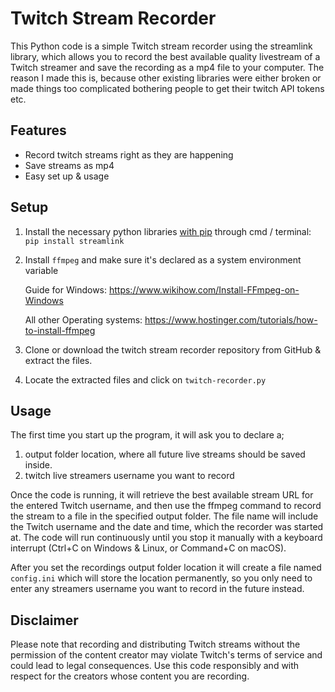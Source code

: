 # Twitch Stream Recorder
This Python code is a simple Twitch stream recorder using the streamlink library, which allows you to record the best available quality livestream of a Twitch streamer and save the recording as a mp4 file to your computer. The reason I made this is, because other existing libraries were either broken or made things too complicated bothering people to get their twitch API tokens etc.

## Features
* Record twitch streams right as they are happening
* Save streams as mp4
* Easy set up & usage

## Setup
1. Install the necessary python libraries [with pip](https://youtu.be/9z7gGUbAj5U?t=13) through cmd / terminal:
``pip install streamlink``

2. Install ``ffmpeg`` and make sure it's declared as a system environment variable
  
      Guide for Windows: https://www.wikihow.com/Install-FFmpeg-on-Windows
  
      All other Operating systems: https://www.hostinger.com/tutorials/how-to-install-ffmpeg

3. Clone or download the twitch stream recorder repository from GitHub & extract the files.

4. Locate the extracted files and click on ``twitch-recorder.py``

## Usage
The first time you start up the program, it will ask you to declare a;
 1. output folder location, where all future live streams should be saved inside.
 2. twitch live streamers username you want to record



Once the code is running, it will retrieve the best available stream URL for the entered Twitch username, and then use the ffmpeg command to record the stream to a file in the specified output folder. The file name will include the Twitch username and the date and time, which the recorder was started at.
The code will run continuously until you stop it manually with a keyboard interrupt (Ctrl+C on Windows & Linux, or Command+C on macOS).

After you set the recordings output folder location it will create a file named ``config.ini`` which will store the location permanently, so you only need to enter any streamers username you want to record in the future instead.

## Disclaimer
Please note that recording and distributing Twitch streams without the permission of the content creator may violate Twitch's terms of service and could lead to legal consequences. Use this code responsibly and with respect for the creators whose content you are recording.


